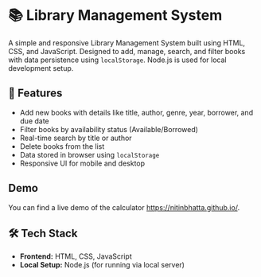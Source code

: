 # 📚 Library Management System

A simple and responsive Library Management System built using HTML, CSS, and JavaScript. Designed to add, manage, search, and filter books with data persistence using `localStorage`. Node.js is used for local development setup.

## 🚀 Features

- Add new books with details like title, author, genre, year, borrower, and due date
- Filter books by availability status (Available/Borrowed)
- Real-time search by title or author
- Delete books from the list
- Data stored in browser using `localStorage`
- Responsive UI for mobile and desktop

## Demo

You can find a live demo of the calculator https://nitinbhatta.github.io/.

## 🛠️ Tech Stack

- **Frontend:** HTML, CSS, JavaScript
- **Local Setup:** Node.js (for running via local server)
